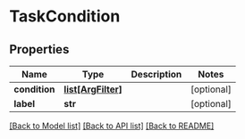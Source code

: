 # TaskCondition

## Properties
Name | Type | Description | Notes
------------ | ------------- | ------------- | -------------
**condition** | [**list[ArgFilter]**](ArgFilter.md) |  | [optional] 
**label** | **str** |  | [optional] 

[[Back to Model list]](README.md#documentation-for-models) [[Back to API list]](../README.md#documentation-for-api-endpoints) [[Back to README]](../README.md)


